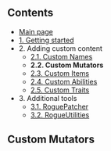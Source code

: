 ## Contents ##

- [Main page](https://github.com/Abbysssal/RogueLibs)
- [1. Getting started](./1.%20Getting%20started.md)
- 2\. Adding custom content
  - [2.1. Custom Names](./2.1.%20Custom%20Names.md)
  - **2.2. Custom Mutators**
  - [2.3. Custom Items](./2.3.%20Custom%20Items.md)
  - [2.4. Custom Abilities](./2.4.%20Custom%20Abilities.md)
  - [2.5. Custom Traits](./2.5.%20Custom%20Traits.md)
- 3\. Additional tools
  - [3.1. RoguePatcher](./3.1.%20RoguePatcher.md)
  - [3.2. RogueUtilities](./3.2.%20RogueUtilities.md)

## Custom Mutators ##
